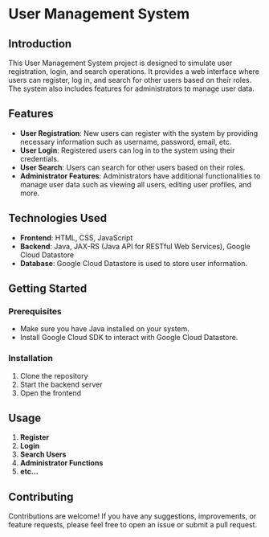 # User Management System

## Introduction
This User Management System project is designed to simulate user registration, login, and search operations. It provides a web interface where users can register, log in, and search for other users based on their roles. The system also includes features for administrators to manage user data.

## Features
- **User Registration**: New users can register with the system by providing necessary information such as username, password, email, etc.
- **User Login**: Registered users can log in to the system using their credentials.
- **User Search**: Users can search for other users based on their roles.
- **Administrator Features**: Administrators have additional functionalities to manage user data such as viewing all users, editing user profiles, and more.

## Technologies Used
- **Frontend**: HTML, CSS, JavaScript
- **Backend**: Java, JAX-RS (Java API for RESTful Web Services), Google Cloud Datastore
- **Database**: Google Cloud Datastore is used to store user information.

## Getting Started
### Prerequisites
- Make sure you have Java installed on your system.
- Install Google Cloud SDK to interact with Google Cloud Datastore.

### Installation
1. Clone the repository
2. Start the backend server
3. Open the frontend
## Usage
1. **Register** 
2. **Login**
3. **Search Users**
4. **Administrator Functions**
5. **etc...**
## Contributing
Contributions are welcome! If you have any suggestions, improvements, or feature requests, please feel free to open an issue or submit a pull request.
